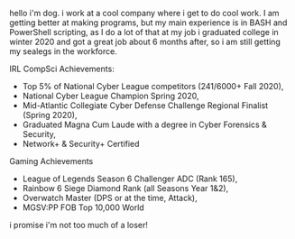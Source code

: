 hello i'm dog. i work at a cool company where i get to do cool work.
I am getting better at making programs, but my main experience is in BASH and PowerShell scripting, as I do a lot of that at my job
i graduated college in winter 2020 and got a great job about 6 months after, so i am still getting my sealegs in the workforce.

IRL CompSci Achievements: 
- Top 5% of National Cyber League competitors (241/6000+ Fall 2020), 
- National Cyber League Champion Spring 2020, 
- Mid-Atlantic Collegiate Cyber Defense Challenge Regional Finalist (Spring 2020), 
- Graduated Magna Cum Laude with a degree in Cyber Forensics & Security, 
- Network+ & Security+ Certified

Gaming Achievements
- League of Legends Season 6 Challenger ADC (Rank 165), 
- Rainbow 6 Siege Diamond Rank (all Seasons Year 1&2), 
- Overwatch Master (DPS or at the time, Attack), 
- MGSV:PP FOB Top 10,000 World

i promise i'm not too much of a loser!

<!---
barkwoofdog/barkwoofdog is a ✨ special ✨ repository because its `README.md` (this file) appears on your GitHub profile.
You can click the Preview link to take a look at your changes.
--->
